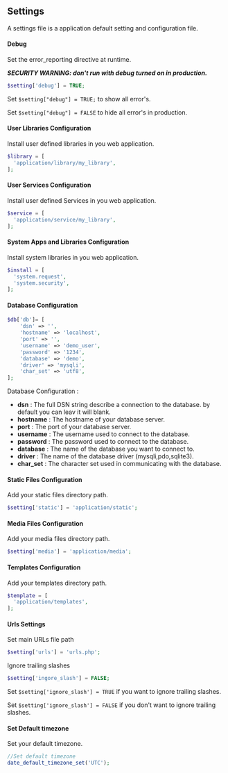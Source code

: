 ## Settings

  A settings file is a application default setting and configuration file.

#### Debug

  Set the error_reporting directive at runtime.

  ***SECURITY WARNING: don't run with debug turned on in production.***

```php
$setting['debug'] = TRUE;
```
  Set `$setting["debug"] = TRUE;` to show all error's.

  Set `$setting["debug"] = FALSE` to hide all error's in production.
  
#### User Libraries Configuration

  Install user defined libraries in you web application.

```php
$library = [
  'application/library/my_library',
];
```

#### User Services Configuration

  Install user defined Services in you web application.

```php
$service = [
  'application/service/my_library',
];
```

#### System Apps and Libraries Configuration

  Install system libraries in you web application.

```php
$install = [
  'system.request',
  'system.security',
];
```

#### Database Configuration

```php
$db['db']= [
    'dsn' => '',
    'hostname' => 'localhost',
    'port' => '',
    'username' => 'demo_user',
    'password' => '1234',
    'database' => 'demo',
    'driver' => 'mysqli',
    'char_set' => 'utf8',
];
```

  Database Configuration :

  - **dsn** : The full DSN string describe a connection to the database. by default you can leav it will blank.
  - **hostname** : The hostname of your database server.
  - **port** : The port of your database server.
  - **username** : The username used to connect to the database.
  - **password** : The password used to connect to the database.
  - **database** : The name of the database you want to connect to.
  - **driver** : The name of the database driver (mysqli,pdo,sqlite3).
  - **char_set** : The character set used in communicating with the database.


#### Static Files Configuration

  Add your static files directory path.

```php
$setting['static'] = 'application/static';
```

#### Media Files Configuration

  Add your media files directory path.

```php
$setting['media'] = 'application/media';
```

#### Templates Configuration

  Add your templates directory path.

```php
$template = [
  'application/templates',
];
```

#### Urls Settings

  Set main URLs file path

```php
$setting['urls'] = 'urls.php';
```

  Ignore trailing slashes

```php
$setting['ingore_slash'] = FALSE;
```

  Set `$setting['ignore_slash'] = TRUE` if you want to ignore trailing slashes.

  Set `$setting['ignore_slash'] = FALSE` if you don't want to ignore trailing slashes.


#### Set Default timezone

  Set your default timezone.

```php
//Set default timezone
date_default_timezone_set('UTC');
```
